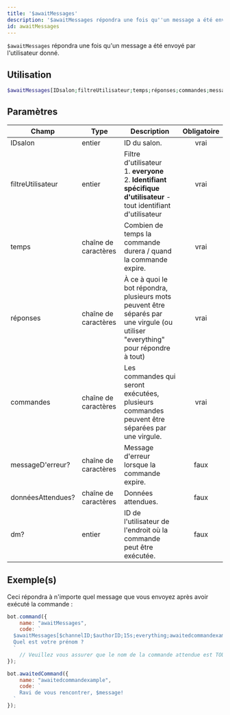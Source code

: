 ```yaml
---
title: '$awaitMessages'
description: '$awaitMessages répondra une fois qu''un message a été envoyé par l''utilisateur donné.'
id: awaitMessages
---
```


`$awaitMessages` répondra une fois qu'un message a été envoyé par l'utilisateur donné.

## Utilisation

```php
$awaitMessages[IDsalon;filtreUtilisateur;temps;réponses;commandes;messageD'erreur?;donnéesAttendues?;dm?]
```

## Paramètres

| Champ             | Type                 | Description                                                                                                                                 | Obligatoire |
| ----------------- | -------------------- | ------------------------------------------------------------------------------------------------------------------------------------------- |:-----------:|
| IDsalon           | entier               | ID du salon.                                                                                                                                |    vrai     |
| filtreUtilisateur | entier               | Filtre d'utilisateur <br /> 1. **everyone** <br /> 2. **Identifiant spécifique d'utilisateur** - tout identifiant d'utilisateur |    vrai     |
| temps             | chaîne de caractères | Combien de temps la commande durera / quand la commande expire.                                                                             |    vrai     |
| réponses          | chaîne de caractères | À ce à quoi le bot répondra, plusieurs mots peuvent être séparés par une virgule (ou utiliser "everything" pour répondre à tout)            |    vrai     |
| commandes         | chaîne de caractères | Les commandes qui seront exécutées, plusieurs commandes peuvent être séparées par une virgule.                                              |    vrai     |
| messageD'erreur?  | chaîne de caractères | Message d'erreur lorsque la commande expire.                                                                                                |    faux     |
| donnéesAttendues? | chaîne de caractères | Données attendues.                                                                                                                          |    faux     |
| dm?               | entier               | ID de l'utilisateur de l'endroit où la commande peut être exécutée.                                                                         |    faux     |

## Exemple(s)

Ceci répondra à n'importe quel message que vous envoyez après avoir exécuté la commande :

```js
bot.command({
    name: "awaitMessages",
    code: `
  $awaitMessages[$channelID;$authorID;15s;everything;awaitedcommandexample;Oh ? Vous ne voulez pas me parler..?] 
  Quel est votre prénom ?
  `
    // Veuillez vous assurer que le nom de la commande attendue est TOUT en minuscule, sinon cela ne fonctionnera pas.
});

bot.awaitedCommand({
    name: "awaitedcommandexample",
    code: `
    Ravi de vous rencontrer, $message!
  `
});
```
